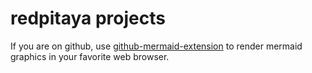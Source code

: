 # redpitaya projects

If you are on github, use [github-mermaid-extension](https://github.com/BackMarket/github-mermaid-extension) to render mermaid graphics in your favorite web browser.
